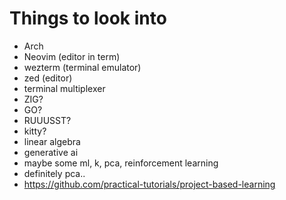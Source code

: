 # Things to look into
- Arch
- Neovim (editor in term)
- wezterm (terminal emulator)
- zed (editor)
- terminal multiplexer
- ZIG?
- GO?
- RUUUSST?
- kitty?
- linear algebra
- generative ai
- maybe some ml, k, pca, reinforcement learning
- definitely pca..
- https://github.com/practical-tutorials/project-based-learning